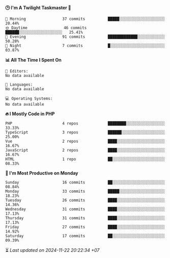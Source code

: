 <!--START_SECTION:readme-stats-->
**🕒 I'm A Twilight Taskmaster 🌆**

```text
🌅 Morning                37 commits          █████░░░░░░░░░░░░░░░░░░░░   20.44%
🌞 Daytime                46 commits          ██████░░░░░░░░░░░░░░░░░░░   25.41%
🌆 Evening                91 commits          █████████████░░░░░░░░░░░░   50.28%
🌙 Night                  7 commits           █░░░░░░░░░░░░░░░░░░░░░░░░   03.87%
```

**📊 All The Time I Spent On**

```text
📝 Editors:
No data available

💬 Languages:
No data available

💻 Operating Systems:
No data available
```

**🔥 I Mostly Code in PHP**

```text
PHP                      4 repos             ████████░░░░░░░░░░░░░░░░░   33.33%
TypeScript               3 repos             ██████░░░░░░░░░░░░░░░░░░░   25.00%
Vue                      2 repos             ████░░░░░░░░░░░░░░░░░░░░░   16.67%
JavaScript               2 repos             ████░░░░░░░░░░░░░░░░░░░░░   16.67%
HTML                     1 repo              ██░░░░░░░░░░░░░░░░░░░░░░░   08.33%
```

**📅 I'm Most Productive on Monday**

```text
Sunday                   16 commits          ██░░░░░░░░░░░░░░░░░░░░░░░   08.84%
Monday                   33 commits          █████░░░░░░░░░░░░░░░░░░░░   18.23%
Tuesday                  26 commits          ████░░░░░░░░░░░░░░░░░░░░░   14.36%
Wednesday                31 commits          ████░░░░░░░░░░░░░░░░░░░░░   17.13%
Thursday                 31 commits          ████░░░░░░░░░░░░░░░░░░░░░   17.13%
Friday                   27 commits          ████░░░░░░░░░░░░░░░░░░░░░   14.92%
Saturday                 17 commits          ██░░░░░░░░░░░░░░░░░░░░░░░   09.39%
```



⏳ *Last updated on 2024-11-22 20:22:34 +07*
<!--END_SECTION:readme-stats-->